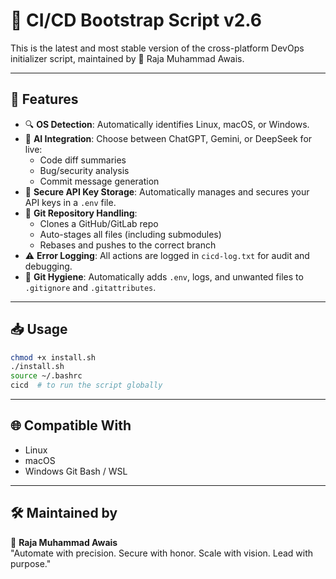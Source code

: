 # 🚀 CI/CD Bootstrap Script v2.6

This is the latest and most stable version of the cross-platform DevOps initializer script, maintained by 👑 Raja Muhammad Awais.

---
## 📌 Features

- 🔍 **OS Detection**: Automatically identifies Linux, macOS, or Windows.
- 🤖 **AI Integration**: Choose between ChatGPT, Gemini, or DeepSeek for live:
  - Code diff summaries
  - Bug/security analysis
  - Commit message generation
- 🔐 **Secure API Key Storage**: Automatically manages and secures your API keys in a `.env` file.
- 🔄 **Git Repository Handling**:
  - Clones a GitHub/GitLab repo
  - Auto-stages all files (including submodules)
  - Rebases and pushes to the correct branch
- ⚠️ **Error Logging**: All actions are logged in `cicd-log.txt` for audit and debugging.
- 📄 **Git Hygiene**: Automatically adds `.env`, logs, and unwanted files to `.gitignore` and `.gitattributes`.
---

## 📥 Usage

```bash
chmod +x install.sh
./install.sh
source ~/.bashrc
cicd  # to run the script globally
```

---

## 🌐 Compatible With

- Linux
- macOS
- Windows Git Bash / WSL

---

## 🛠 Maintained by

👑 **Raja Muhammad Awais**  
"Automate with precision. Secure with honor. Scale with vision. Lead with purpose."
